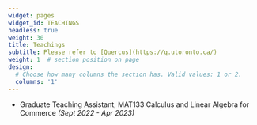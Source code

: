 ```yaml
---
widget: pages
widget_id: TEACHINGS
headless: true
weight: 30
title: Teachings
subtitle: Please refer to [Quercus](https://q.utoronto.ca/)
weight: 1  # section position on page
design:
  # Choose how many columns the section has. Valid values: 1 or 2.
  columns: '1'
---
```

- Graduate Teaching Assistant, MAT133 Calculus and Linear Algebra for Commerce *(Sept 2022 - Apr 2023)*

